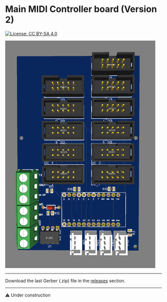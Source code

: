 # Main MIDI Controller board (Version 2)

[![License: CC BY-SA 4.0](https://img.shields.io/badge/License-CC%20BY--SA%204.0-lightgrey.svg)](https://creativecommons.org/licenses/by-sa/4.0/)

![alt text](https://github.com/Openpipes-org/Main_MIDI_Controller_PCB_v2/blob/main/images/midi_controller_v2.png)

<hr>
Download the last Gerber (.zip) file in the <a href="https://github.com/Openpipes-org/Main_MIDI_Controller_PCB_v2/releases">releases</a> section.
<hr>

⚠️ Under construction
